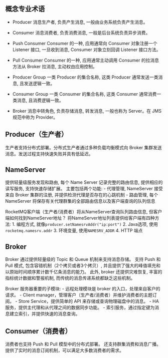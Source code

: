 


## 概念专业术语

- Producer
消息生产者, 负责产生消息, 一般由业务系统负责产生消息。

- Consumer
消息消费者, 负责消费消息, 一般是后台系统负责异步消费。

- Push Consumer
Consumer 的一种, 应用通常向 Consumer 对象注册一个 Listener 接口, 一旦收到消息, Consumer 对象立刻回调 Listener 接口方法。

- Pull Consumer
Consumer 的一种, 应用通常主动调用 Consumer 的拉消息方法从 Broker 拉消息, 主动权由应用控制。

- Producer Group
一类 Producer 的集合名称, 这类 Producer 通常发送一类消息, 且发送逻辑一致。

- Consumer Group
一类 Consumer 的集合名称, 这类 Consumer 通常消费一类消息, 且消费逻辑一致。

- Broker
消息中转角色, 负责存储消息, 转发消息, 一般也称为 Server。在 JMS 规范中称为 Provider。


## Producer（生产者）
生产者支持分布式部署。分布式生产者通过多种负载均衡模式向 Broker 集群发送消息。发送过程支持快速失败并具有低延迟。


## NameServer
提供轻量级服务发现和路由, 每个 Name Server 记录完整的路由信息, 提供相应的读写服务, 支持快速存储扩展。
主要包括两个功能:
    - 代理管理,  NameServer 接受来自 Broker 集群的注册, 并提供检测代理是否存在的心跳机制
    - 路由管理, 每个 NameServer 将保存有关代理群集的全部路由信息以及客户端查询的队列信息
    
RocketMQ客户端（生产者/消费者）将从NameServer查询队列路由信息, 但客户端如何找到NameServer地址？
将NameServer地址列表提供给客户端有四种方法: 
    1. 编程方式, 就像`producer.setNamesrvAddr("ip:port")`
    2. Java选项, 使用`rocketmq.namesrv.addr`
    3. 环境变量, 使用`NAMESRV_ADDR`
    4. HTTP 端点
    

## Broker
Broker 通过提供轻量级的 Topic 和 Queue 机制来支持消息存储。
支持 Push 和 Pull 模式, 包含容错机制（2个拷贝或者3个拷贝）, 并且提供了强大的峰值填充和以原始时间顺序累计数千亿条消息的能力。
此外, broker 还提供灾难恢复, 丰富的指标统计数据和警报机制, 而传统的消息传递系统都缺乏这些机制。

Broker 服务器重要的子模块: 
    - 远程处理模块是 broker 的入口，处理来自客户的请求。
    - Client manager，管理客户（生产者/消费者）并维护消费者的主题订阅。
    - Store Service，提供简单的 API 来存储或查询物理磁盘中的消息。
    - HA 服务，提供主代理和从代理之间的数据同步功能。
    - 索引服务，通过指定键为消息建立索引，并提供快速的消息查询。


## Consumer（消费者）
消费者也支持 Push 和 Pull 模型中的分布式部署。
还支持群集消费和消息广播。提供了实时的消息订阅机制，可以满足大多数消费者的需求。
